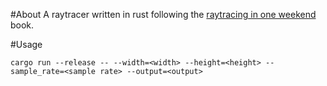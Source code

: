 #About
A raytracer written in rust following the [raytracing in one weekend](https://raytracing.github.io/books/RayTracingInOneWeekend.html) book.

#Usage
```
cargo run --release -- --width=<width> --height=<height> --sample_rate=<sample rate> --output=<output>
```